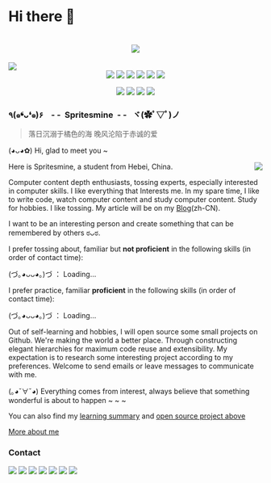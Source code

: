 # Hi there 👋 

  <!-- 动态打字效果 -->
  <h1 align="center">
    <a href=“https://qisansui.cn/">
      <img src="https://readme-typing-svg.herokuapp.com/?lines=fmt.Println(%22Hope%20you%20happy%20everyday%22);&center=true&size=19">
    </a>
  </h1>

  <!-- 展示图 -->
  <img src="https://cdn.jsdelivr.net/gh/Spritesmine/Spritesmine/assets/images/header.png"/>

  <!-- 个人资料徽标 -->
  <div align="center">
    <a href="https://qisansui.cn/"><img src="https://img.shields.io/badge/name-QISANSUI-orange?style=flat&logo=Analogue"></a>
    <a href="https://github.com/Spritesmine"><img src="https://img.shields.io/badge/🇨🇳_Live_In-💖_China-e60000?style=flat"></a>
    <a href="https://github.com/Spritesmine"><img src="https://img.shields.io/badge/🤣_Language-汉语、English-pink?style=flat"></a>
    <a href="https://github.com/Spritesmine"><img src="https://img.shields.io/badge/IDE-Visual_Studio_Code-007ACC?style=flat&logo=devbox"></a>
    <a href="https://github.com/Spritesmine"><img src="https://img.shields.io/badge/OS-Windows-deepskyblue?style=flat&logo=binance"></a>
    <a href="https://qisansui.cn/"><img src="https://img.shields.io/badge/Blog-QISANSUI.CN-339933?style=flat&logo=appveyor"></a>
    
  <!-- 独立徽标 -->
  [![](https://visitor-badge.laobi.icu/badge?page_id=spritesmine.spritesmine)]() 
  [![](https://data.jsdelivr.com/v1/package/gh/Spritesmine/Spritesmine/badge)]() 
  <a href="https://weibo.com/u/1749127163"><img src="https://img.shields.io/badge/LeiJun-永远相信美好的事情即将发生-orange?style=flat"></a>
  [![](https://cdn.rawgit.com/sindresorhus/awesome/d7305f38d29fed78fa85652e3a63e154dd8e8829/media/badge.svg)]() 
  </div>

<!-- 主文 -->

### ٩(๑❛ᴗ❛๑)۶&nbsp;&nbsp;&nbsp;&nbsp;- -&nbsp;&nbsp;Spritesmine&nbsp;&nbsp;- -&nbsp;&nbsp;&nbsp;ヾ(✿ﾟ▽ﾟ)ノ

> 落日沉溺于橘色的海 晚风沦陷于赤诚的爱

(◕ᴗ◕✿) Hi, glad to meet you ~

<a href="#">
  <img align="right" src="https://github-readme-stats.vercel.app/api/top-langs/?username=Spritesmine&layout=compact">
</a>

Here is Spritesmine, a student from Hebei, China.

Computer content depth enthusiasts, tossing experts, especially interested in computer skills. I like everything that Interests me. In my spare time, I like to write code, watch computer content and study computer content. Study for hobbies. I like tossing. My article will be on my [Blog](https://qisansui.cn)(zh-CN).

I want to be an interesting person and create something that can be remembered by others ಠᴗಠ.

I prefer tossing about, familiar but <b>not proficient</b> in the following skills (in order of contact time):

(づ｡◕ᴗᴗ◕｡)づ ： Loading...

I prefer practice, familiar <b>proficient</b> in the following skills (in order of contact time):

(づ｡◕ᴗᴗ◕｡)づ ： Loading...

Out of self-learning and hobbies, I will open source some small projects on Github. We're making the world a better place. Through constructing elegant hierarchies for maximum code reuse and extensibility. My expectation is to research some interesting project according to my preferences. Welcome to send emails or leave messages to communicate with me.

(｡◕ˇ∀ˇ◕) Everything comes from interest, always believe that something wonderful is about to happen ~ ~ ~ 

 You can also find my [learning summary](https://www.qisansui.cn) and [open source project above](https://github.com/Spritesmine/)

[More about me](https://qisansui.cn) 

### Contact

   [![](https://img.shields.io/badge/t.me-@QISANSUI-goldenrod?style=flat&logo=telegram)]() 
    <a href="mailto:sansuishushu@gmail.com"><img src="https://img.shields.io/badge/Gmail-sansuishushu@gmail.com-springgreen?style=flat&logo=gmail&link=mailto:sansuishushu@gmail.com"></a>
    <a href="https://web.vip.miui.com/page/info/mio/mio/homePage?uid=1050510190"><img src="https://img.shields.io/badge/Xiaomi-小米-orange?style=flat&logo=Xiaomi"></a>
    <a href="https://space.bilibili.com/91371045"><img src="https://img.shields.io/badge/bilibili-B%E7%AB%99-ff69b4?style=flat&logo=bilibili"></a>
    <a href="https://zhihu.com/people/Spritesmine"><img src="https://img.shields.io/badge/zhihu-知乎-blue?style=flat&logo=zhihu"></a>
    <a href="https://juejin.cn/user/2928754709239774"><img src="https://img.shields.io/badge/juejin-稀土掘金-1e95ff?style=flat&logo=juejin"></a>
    <a href="https://about.qisansui.cn"><img src="https://img.shields.io/badge/About-me-e6e6fa?style=flat&logo=frontendmentor"></a>
    
